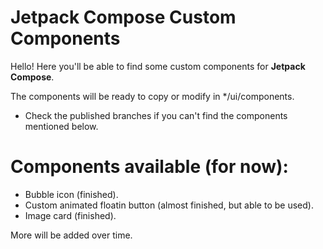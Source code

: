 # Jetpack Compose Custom Components

Hello! Here you'll be able to find some custom components for **Jetpack Compose**.

The components will be ready to copy or modify in */ui/components.

* Check the published branches if you can't find the components mentioned below.

# **Components available (for now):**

* Bubble icon (finished).
* Custom animated floatin button (almost finished, but able to be used).
* Image card (finished).

More will be added over time.
